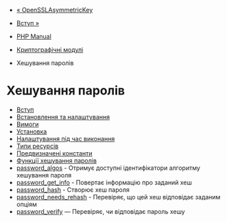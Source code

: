 - [« OpenSSLAsymmetricKey](class.opensslasymmetrickey.md)
- [Вступ »](intro.password.md)

- [PHP Manual](index.md)
- [Криптографічні модулі](refs.crypto.md)
- Хешування паролів

# Хешування паролів

- [Вступ](intro.password.md)
- [Встановлення та налаштування](password.setup.md)
- [Вимоги](password.requirements.md)
- [Установка](password.installation.md)
- [Налаштування під час виконання](password.configuration.md)
- [Типи ресурсів](password.resources.md)
- [Предвизначені константи](password.constants.md)
- [Функції хешування паролів](ref.password.md)
- [password_algos](function.password-algos.md) - Отримує
доступні ідентифікатори алгоритму хешування пароля
- [password_get_info](function.password-get-info.md) -
Повертає інформацію про заданий хеш
- [password_hash](function.password-hash.md) - Створює хеш
пароля
- [password_needs_rehash](function.password-needs-rehash.md) -
Перевіряє, що цей хеш відповідає заданим опціям
- [password_verify](function.password-verify.md) — Перевіряє,
чи відповідає пароль хешу
